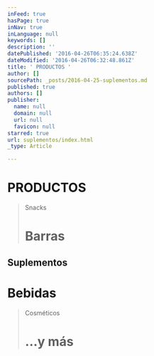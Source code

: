 ```yaml
---
inFeed: true
hasPage: true
inNav: true
inLanguage: null
keywords: []
description: ''
datePublished: '2016-04-26T06:35:24.638Z'
dateModified: '2016-04-26T06:32:48.861Z'
title: ' PRODUCTOS '
author: []
sourcePath: _posts/2016-04-25-suplementos.md
published: true
authors: []
publisher:
  name: null
  domain: null
  url: null
  favicon: null
starred: true
url: suplementos/index.html
_type: Article

---
```

# PRODUCTOS 
> 
> Snacks 
> 
> # Barras 

## Suplementos

# Bebidas

> Cosméticos
> 
> # ...y más